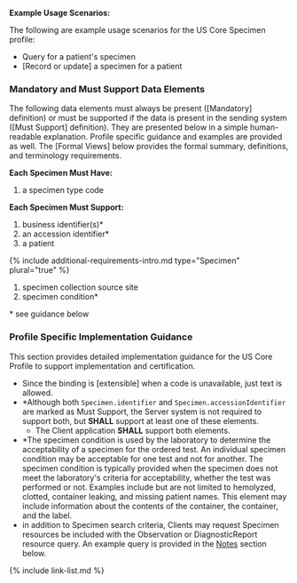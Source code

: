 **Example Usage Scenarios:**

The following are example usage scenarios for the US Core Specimen profile:

-  Query for a patient's specimen
-  [Record or update] a specimen for a patient

### Mandatory and Must Support Data Elements

The following data elements must always be present ([Mandatory] definition) or must be supported if the data is present in the sending system ([Must Support] definition). They are presented below in a simple human-readable explanation. Profile specific guidance and examples are provided as well. The [Formal Views] below provides the formal summary, definitions, and terminology requirements.  

**Each Specimen Must Have:**

1. a specimen type code

  **Each Specimen Must Support:**

1. business identifier(s)*
2. an accession identifier*
3. a patient

{% include additional-requirements-intro.md type="Specimen" plural="true" %}

1. specimen collection source site
2. specimen condition*

\* see guidance below

### Profile Specific Implementation Guidance

This section provides detailed implementation guidance for the US Core Profile to support implementation and certification.

*  Since the binding is [extensible] when a code is unavailable, just text is allowed.
*  \*Although both `Specimen.identifier` and `Specimen.accessionIdentifier` are marked as Must Support, the Server system is not required to support both, but **SHALL** support at least one of these elements.
    * The Client application **SHALL** support both elements.
*  \*The specimen condition is used by the laboratory to determine the acceptability of a specimen for the ordered test. An individual specimen condition may be acceptable for one test and not for another. The specimen condition is typically provided when the specimen does not meet the laboratory's criteria for acceptability, whether the test was performed or not. Examples include but are not limited to hemolyzed, clotted, container leaking, and missing patient names. This element may include information about the contents of the container, the container, and the label.
*  in addition to Specimen search criteria, Clients may request Specimen resources be included with the Observation or DiagnosticReport resource query. An example query is provided in the [Notes](#notes) section below.

{% include link-list.md %}
